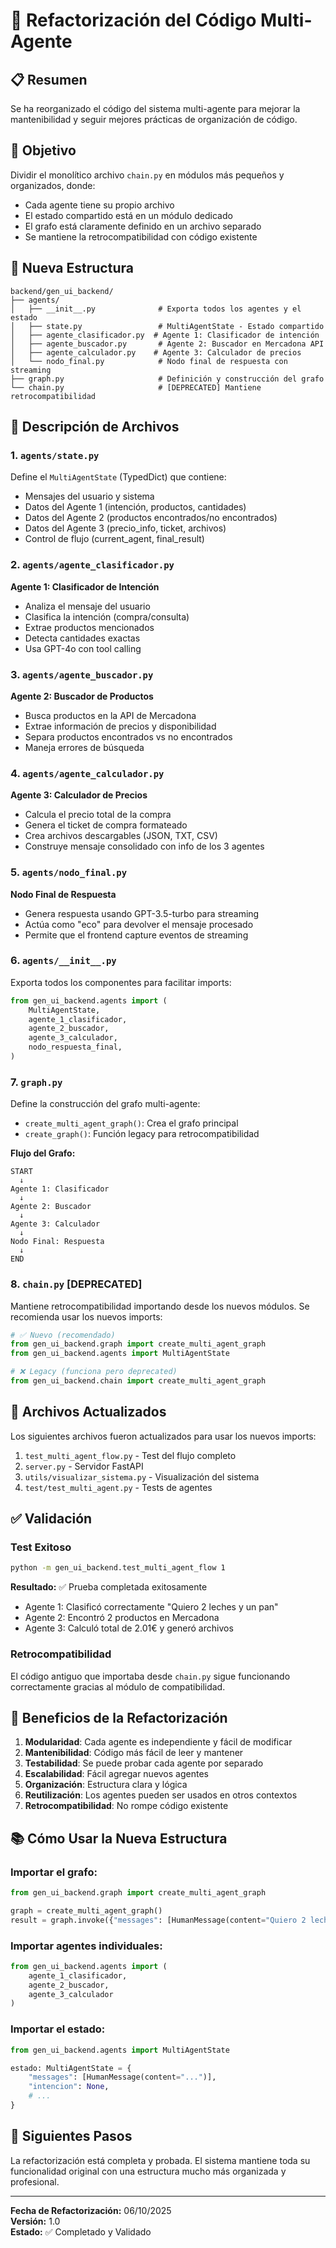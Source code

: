 # 📁 Refactorización del Código Multi-Agente

## 📋 Resumen

Se ha reorganizado el código del sistema multi-agente para mejorar la mantenibilidad y seguir mejores prácticas de organización de código.

## 🎯 Objetivo

Dividir el monolítico archivo `chain.py` en módulos más pequeños y organizados, donde:
- Cada agente tiene su propio archivo
- El estado compartido está en un módulo dedicado
- El grafo está claramente definido en un archivo separado
- Se mantiene la retrocompatibilidad con código existente

## 📂 Nueva Estructura

```
backend/gen_ui_backend/
├── agents/
│   ├── __init__.py              # Exporta todos los agentes y el estado
│   ├── state.py                 # MultiAgentState - Estado compartido
│   ├── agente_clasificador.py  # Agente 1: Clasificador de intención
│   ├── agente_buscador.py       # Agente 2: Buscador en Mercadona API
│   ├── agente_calculador.py    # Agente 3: Calculador de precios
│   └── nodo_final.py            # Nodo final de respuesta con streaming
├── graph.py                     # Definición y construcción del grafo
└── chain.py                     # [DEPRECATED] Mantiene retrocompatibilidad
```

## 📝 Descripción de Archivos

### 1. `agents/state.py`
Define el `MultiAgentState` (TypedDict) que contiene:
- Mensajes del usuario y sistema
- Datos del Agente 1 (intención, productos, cantidades)
- Datos del Agente 2 (productos encontrados/no encontrados)
- Datos del Agente 3 (precio_info, ticket, archivos)
- Control de flujo (current_agent, final_result)

### 2. `agents/agente_clasificador.py`
**Agente 1: Clasificador de Intención**
- Analiza el mensaje del usuario
- Clasifica la intención (compra/consulta)
- Extrae productos mencionados
- Detecta cantidades exactas
- Usa GPT-4o con tool calling

### 3. `agents/agente_buscador.py`
**Agente 2: Buscador de Productos**
- Busca productos en la API de Mercadona
- Extrae información de precios y disponibilidad
- Separa productos encontrados vs no encontrados
- Maneja errores de búsqueda

### 4. `agents/agente_calculador.py`
**Agente 3: Calculador de Precios**
- Calcula el precio total de la compra
- Genera el ticket de compra formateado
- Crea archivos descargables (JSON, TXT, CSV)
- Construye mensaje consolidado con info de los 3 agentes

### 5. `agents/nodo_final.py`
**Nodo Final de Respuesta**
- Genera respuesta usando GPT-3.5-turbo para streaming
- Actúa como "eco" para devolver el mensaje procesado
- Permite que el frontend capture eventos de streaming

### 6. `agents/__init__.py`
Exporta todos los componentes para facilitar imports:
```python
from gen_ui_backend.agents import (
    MultiAgentState,
    agente_1_clasificador,
    agente_2_buscador,
    agente_3_calculador,
    nodo_respuesta_final,
)
```

### 7. `graph.py`
Define la construcción del grafo multi-agente:
- `create_multi_agent_graph()`: Crea el grafo principal
- `create_graph()`: Función legacy para retrocompatibilidad

**Flujo del Grafo:**
```
START 
  ↓
Agente 1: Clasificador
  ↓
Agente 2: Buscador
  ↓
Agente 3: Calculador
  ↓
Nodo Final: Respuesta
  ↓
END
```

### 8. `chain.py` [DEPRECATED]
Mantiene retrocompatibilidad importando desde los nuevos módulos.
Se recomienda usar los nuevos imports:
```python
# ✅ Nuevo (recomendado)
from gen_ui_backend.graph import create_multi_agent_graph
from gen_ui_backend.agents import MultiAgentState

# ❌ Legacy (funciona pero deprecated)
from gen_ui_backend.chain import create_multi_agent_graph
```

## 🔄 Archivos Actualizados

Los siguientes archivos fueron actualizados para usar los nuevos imports:

1. `test_multi_agent_flow.py` - Test del flujo completo
2. `server.py` - Servidor FastAPI
3. `utils/visualizar_sistema.py` - Visualización del sistema
4. `test/test_multi_agent.py` - Tests de agentes

## ✅ Validación

### Test Exitoso
```bash
python -m gen_ui_backend.test_multi_agent_flow 1
```

**Resultado:** ✅ Prueba completada exitosamente
- Agente 1: Clasificó correctamente "Quiero 2 leches y un pan"
- Agente 2: Encontró 2 productos en Mercadona
- Agente 3: Calculó total de 2.01€ y generó archivos

### Retrocompatibilidad
El código antiguo que importaba desde `chain.py` sigue funcionando correctamente gracias al módulo de compatibilidad.

## 🎨 Beneficios de la Refactorización

1. **Modularidad**: Cada agente es independiente y fácil de modificar
2. **Mantenibilidad**: Código más fácil de leer y mantener
3. **Testabilidad**: Se puede probar cada agente por separado
4. **Escalabilidad**: Fácil agregar nuevos agentes
5. **Organización**: Estructura clara y lógica
6. **Reutilización**: Los agentes pueden ser usados en otros contextos
7. **Retrocompatibilidad**: No rompe código existente

## 📚 Cómo Usar la Nueva Estructura

### Importar el grafo:
```python
from gen_ui_backend.graph import create_multi_agent_graph

graph = create_multi_agent_graph()
result = graph.invoke({"messages": [HumanMessage(content="Quiero 2 leches")]})
```

### Importar agentes individuales:
```python
from gen_ui_backend.agents import (
    agente_1_clasificador,
    agente_2_buscador,
    agente_3_calculador
)
```

### Importar el estado:
```python
from gen_ui_backend.agents import MultiAgentState

estado: MultiAgentState = {
    "messages": [HumanMessage(content="...")],
    "intencion": None,
    # ...
}
```

## 🚀 Siguientes Pasos

La refactorización está completa y probada. El sistema mantiene toda su funcionalidad original con una estructura mucho más organizada y profesional.

---

**Fecha de Refactorización:** 06/10/2025  
**Versión:** 1.0  
**Estado:** ✅ Completado y Validado

